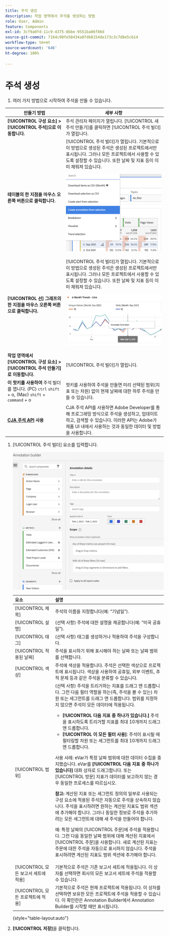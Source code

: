 ```yaml
---
title: 주석 생성
description: 작업 영역에서 주석을 생성하는 방법
role: User, Admin
feature: Components
exl-id: 3cf9a0fd-11c9-4375-8bbe-9551ba86f86d
source-git-commit: 7164c90fe50434a07db8154de173c3c7d8e5cb14
workflow-type: tm+mt
source-wordcount: '646'
ht-degree: 100%

---
```


# 주석 생성

1. 여러 가지 방법으로 시작하여 주석을 만들 수 있습니다.

| 만들기 방법 | 세부 사항 |
| --- | --- |
| **[!UICONTROL 구성 요소] > [!UICONTROL 주석]으로 이동합니다.** | 주석 관리자 페이지가 열립니다. [!UICONTROL 새 주석 만들기]를 클릭하면 [!UICONTROL 주석 빌더]가 열립니다. |
| **테이블의 한 지점을 마우스 오른쪽 버튼으로 클릭합니다.** | [!UICONTROL 주석 빌더]가 열립니다. 기본적으로 이 방법으로 생성된 주석은 생성된 프로젝트에서만 표시됩니다. 그러나 모든 프로젝트에서 사용할 수 있도록 설정할 수 있습니다. 또한 날짜 및 지표 등이 이미 채워져 있습니다.<p>![](assets/annotate-table.png) |
| **[!UICONTROL 선] 그래프의 한 지점을 마우스 오른쪽 버튼으로 클릭합니다.** | [!UICONTROL 주석 빌더]가 열립니다. 기본적으로 이 방법으로 생성된 주석은 생성된 프로젝트에서만 표시됩니다. 그러나 모든 프로젝트에서 사용할 수 있도록 설정할 수 있습니다. 또한 날짜 및 지표 등이 이미 채워져 있습니다.<p>![](assets/annotate-line.png) |
| **작업 영역에서 [!UICONTROL 구성 요소] > [!UICONTROL 주석 만들기]로 이동합니다.** | [!UICONTROL 주석 빌더]가 열립니다. |
| **이 핫키를 사용하여** 주석 빌더를 엽니다. (PC) `ctrl` `shift` + o, (Mac) `shift` + `command` + o | 핫키를 사용하여 주석을 만들면 미리 선택된 범위(지표 또는 차원) 없이 현재 날짜에 대한 하루 주석을 만들 수 있습니다. |
| **[CJA 주석 API](https://developer.adobe.com/cja-apis/docs/endpoints/annotations/) 사용** | CJA 주석 API를 사용하면 Adobe Developer를 통해 프로그래밍 방식으로 주석을 생성하고, 업데이트하고, 검색할 수 있습니다. 이러한 API는 Adobe가 제품 UI 내에서 사용하는 것과 동일한 데이터 및 방법을 사용합니다. |

1. [!UICONTROL 주석 빌더] 요소를 입력합니다.

   ![](assets/ann-builder.png)

   | 요소 | 설명 |
   | --- | --- |
   | [!UICONTROL 제목] | 주석의 이름을 지정합니다(예: “기념일”). |
   | [!UICONTROL 설명] | (선택 사항) 주석에 대한 설명을 제공합니다(예: “미국 공휴일”). |
   | [!UICONTROL 태그] | (선택 사항) 태그를 생성하거나 적용하여 주석을 구성합니다. |
   | [!UICONTROL 적용된 날짜] | 주석을 표시하기 위해 표시해야 하는 날짜 또는 날짜 범위를 선택합니다. |
   | [!UICONTROL 색상] | 주석에 색상을 적용합니다. 주석은 선택한 색상으로 프로젝트에 표시됩니다. 색상을 사용하여 공휴일, 외부 이벤트, 추적 문제 등과 같은 주석을 분류할 수 있습니다. |
   | [!UICONTROL 범위] | (선택 사항) 주석을 트리거하는 지표를 드래그 앤 드롭합니다. 그런 다음 필터 역할을 하는(즉, 주석을 볼 수 있는) 차원 또는 세그먼트를 드래그 앤 드롭합니다. 범위를 지정하지 않으면 주석이 모든 데이터에 적용됩니다.<ul><li>**[!UICONTROL 다음 지표 중 하나가 있습니다.]** 주석을 표시하도록 트리거할 지표를 최대 10개까지 드래그 앤 드롭합니다.</li><li>**[!UICONTROL 이 모든 필터 사용]**: 주석이 표시될 때 필터링할 차원 또는 세그먼트를 최대 10개까지 드래그 앤 드롭합니다.</li></ul><p>사용 사례: eVar가 특정 날짜 범위에 대한 데이터 수집을 중지했습니다. eVar를 **[!UICONTROL 다음 지표 중 하나가 있습니다]** 대화 상자로 드래그합니다. 또는 [!UICONTROL 방문] 지표가 데이터를 보고하지 않는 경우 동일한 프로세스를 따르십시오.<p>**참고:** 계산된 지표 또는 세그먼트 정의의 일부로 사용되는 구성 요소에 적용된 주석은 자동으로 주석을 상속하지 않습니다. 주석을 표시하려면 원하는 계산된 지표도 범위 섹션에 추가해야 합니다. 그러나 동일한 정보로 주석을 추가하려는 모든 세그먼트에 대해 새 주석을 만들어야 합니다.<p>예: 특정 날짜의 [!UICONTROL 주문]에 주석을 적용합니다. 그런 다음 동일한 날짜 범위에 대해 계산된 지표에서 [!UICONTROL 주문]을 사용합니다. 새로 계산된 지표는 주문에 대한 주석을 자동으로 표시하지 않습니다. 주석을 표시하려면 계산된 지표도 범위 섹션에 추가해야 합니다. |
   | [!UICONTROL 모든 보고서 세트에 적용] | 기본적으로 주석은 기존 보고서 세트에 적용됩니다. 이 상자를 선택하면 회사의 모든 보고서 세트에 주석을 적용할 수 있습니다. |
   | [!UICONTROL 모든 프로젝트에 적용] | 기본적으로 주석은 현재 프로젝트에 적용됩니다. 이 상자를 선택하면 보유한 모든 프로젝트에 주석을 적용할 수 있습니다. 이 확인란은 Annotation Builder에서 Annotation Builder를 시작할 때만 표시됩니다. |

   {style=&quot;table-layout:auto&quot;}

1. **[!UICONTROL 저장]**&#x200B;을 클릭합니다.
